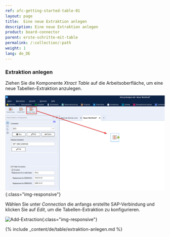 ```yaml
---
ref: afc-getting-started-table-01
layout: page
title:  Eine neue Extraktion anlegen
description: Eine neue Extraktion anlegen
product: board-connector
parent: erste-schritte-mit-table
permalink: /:collection/:path
weight: 1
lang: de_DE
---
```

### Extraktion anlegen

Ziehen Sie die Komponente *Xtract Table* auf die Arbeitsoberfläche, um eine neue Tabellen-Extraktion anzulegen.

![Create-New-Table-Extraction](/img/content/xfa_create_table_extraction_01.png){:class="img-responsive"}

Wählen Sie unter *Connection* die anfangs erstellte SAP-Verbindung und klicken Sie auf *Edit*, um die Tabellen-Extraktion zu konfigurieren. 

![Add-Extraction](/img/content/xu/xfa_create_table_extraction_02.png){:class="img-responsive"}

{% include _content/de/table/extraktion-anlegen.md  %}